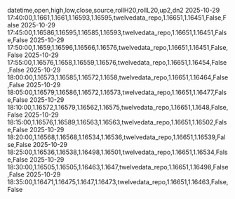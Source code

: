 datetime,open,high,low,close,source,rollH20,rollL20,up2,dn2
2025-10-29 17:40:00,1.1661,1.1661,1.16593,1.16595,twelvedata_repo,1.16651,1.16451,False,False
2025-10-29 17:45:00,1.16586,1.16595,1.16585,1.16593,twelvedata_repo,1.16651,1.16451,False,False
2025-10-29 17:50:00,1.1659,1.16596,1.16566,1.16576,twelvedata_repo,1.16651,1.16451,False,False
2025-10-29 17:55:00,1.16576,1.1658,1.16559,1.16576,twelvedata_repo,1.16651,1.16454,False,False
2025-10-29 18:00:00,1.16573,1.16585,1.16572,1.1658,twelvedata_repo,1.16651,1.16464,False,False
2025-10-29 18:05:00,1.16579,1.16586,1.16572,1.16573,twelvedata_repo,1.16651,1.16477,False,False
2025-10-29 18:10:00,1.16572,1.16579,1.16562,1.16575,twelvedata_repo,1.16651,1.1648,False,False
2025-10-29 18:15:00,1.16576,1.16589,1.16563,1.16563,twelvedata_repo,1.16651,1.16502,False,False
2025-10-29 18:20:00,1.16568,1.16568,1.16534,1.16536,twelvedata_repo,1.16651,1.16539,False,False
2025-10-29 18:25:00,1.16536,1.16538,1.16498,1.16501,twelvedata_repo,1.16651,1.16534,False,False
2025-10-29 18:30:00,1.16505,1.16505,1.16463,1.1647,twelvedata_repo,1.16651,1.16498,False,False
2025-10-29 18:35:00,1.16471,1.16475,1.1647,1.16473,twelvedata_repo,1.16651,1.16463,False,False
